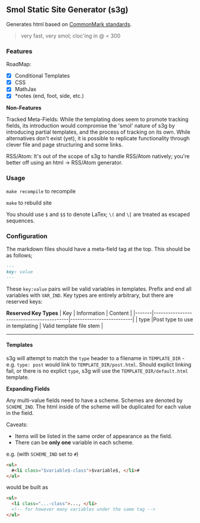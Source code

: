 Smol Static Site Generator (s3g)
----
Generates html based on [CommonMark standards](https://spec.commonmark.org/0.30).

> very fast, very smol; cloc'ing in @ < 300

### Features
RoadMap:
 - [x] Conditional Templates
 - [x] CSS
 - [x] MathJax
 - [x] \*notes (end, foot, side, etc.) 

**Non-Features**

Tracked Meta-Fields: While the templating does seem to promote tracking fields, its introduction would compromise the 'smol' nature of s3g by introducing partial templates, and the process of tracking on its own. While alternatives don't exist (yet), it is possible to replicate functionality through clever file and page structuring and some links.

RSS/Atom: It's out of the scope of s3g to handle RSS/Atom natively; you're better off using an html $\to$ RSS/Atom generator.

### Usage
`make recompile` to recompile

`make` to rebuild site

You should use `$` and `$$` to denote LaTex; `\(` and `\[` are treated as escaped sequences.

### Configuration
The markdown files should have a meta-field tag at the top. This should be as follows;

```md
---
key: value
---
```

These `key:value` pairs will be valid variables in templates. Prefix and end all variables with `VAR_IND`. Key types are entirely arbitrary, but there are reserved keys:

**Reserved Key Types**
| Key   | Information                              | Content                  |
|-------|------------------------------------------|--------------------------|
| type  |Post type to use in templating            | Valid template file stem |

---

#### Templates
s3g will attempt to match the `type` header to a filename in `TEMPLATE_DIR` - e.g. `type: post` would link to `TEMPLATE_DIR/post.html`. Should explict linking fail, or there is no explict `type`, s3g will use the `TEMPLATE_DIR/default.html` template.

**Expanding Fields**

Any multi-value fields need to have a scheme. Schemes are denoted by `SCHEME_IND`. The html inside of the scheme will be duplicated for each value in the field.

Caveats:
- Items will be listed in the same order of appearance as the field.
- There can be **only one** variable in each scheme.

e.g. (with `SCHEME_IND` set to `#`)
```html
<ul>
  #<li class="$variable$-class">$variable$, </li>#
</ul>
```

would be built as

```html
<ul>
  <li class="...-class">..., </li>
  <!-- for however many variables under the same tag -->
</ul>
```
